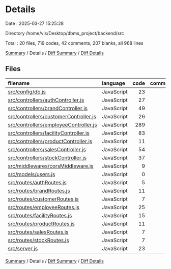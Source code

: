 # Details

Date : 2025-03-27 15:25:28

Directory /home/vis/Desktop/dbms_project/backend/src

Total : 20 files,  719 codes, 42 comments, 207 blanks, all 968 lines

[Summary](results.md) / Details / [Diff Summary](diff.md) / [Diff Details](diff-details.md)

## Files
| filename | language | code | comment | blank | total |
| :--- | :--- | ---: | ---: | ---: | ---: |
| [src/config/db.js](/src/config/db.js) | JavaScript | 23 | 0 | 5 | 28 |
| [src/controllers/authController.js](/src/controllers/authController.js) | JavaScript | 27 | 0 | 9 | 36 |
| [src/controllers/brandController.js](/src/controllers/brandController.js) | JavaScript | 49 | 13 | 13 | 75 |
| [src/controllers/customerController.js](/src/controllers/customerController.js) | JavaScript | 26 | 0 | 11 | 37 |
| [src/controllers/employeeController.js](/src/controllers/employeeController.js) | JavaScript | 289 | 1 | 78 | 368 |
| [src/controllers/facilityController.js](/src/controllers/facilityController.js) | JavaScript | 83 | 12 | 14 | 109 |
| [src/controllers/productController.js](/src/controllers/productController.js) | JavaScript | 11 | 1 | 6 | 18 |
| [src/controllers/salesController.js](/src/controllers/salesController.js) | JavaScript | 54 | 7 | 15 | 76 |
| [src/controllers/stockController.js](/src/controllers/stockController.js) | JavaScript | 37 | 7 | 12 | 56 |
| [src/middlewares/corsMiddleware.js](/src/middlewares/corsMiddleware.js) | JavaScript | 9 | 0 | 3 | 12 |
| [src/models/users.js](/src/models/users.js) | JavaScript | 0 | 0 | 1 | 1 |
| [src/routes/authRoutes.js](/src/routes/authRoutes.js) | JavaScript | 5 | 0 | 5 | 10 |
| [src/routes/brandRoutes.js](/src/routes/brandRoutes.js) | JavaScript | 11 | 0 | 4 | 15 |
| [src/routes/customerRoutes.js](/src/routes/customerRoutes.js) | JavaScript | 7 | 0 | 4 | 11 |
| [src/routes/employeeRoutes.js](/src/routes/employeeRoutes.js) | JavaScript | 25 | 1 | 6 | 32 |
| [src/routes/facilityRoutes.js](/src/routes/facilityRoutes.js) | JavaScript | 15 | 0 | 4 | 19 |
| [src/routes/productRoutes.js](/src/routes/productRoutes.js) | JavaScript | 11 | 0 | 4 | 15 |
| [src/routes/salesRoutes.js](/src/routes/salesRoutes.js) | JavaScript | 7 | 0 | 4 | 11 |
| [src/routes/stockRoutes.js](/src/routes/stockRoutes.js) | JavaScript | 7 | 0 | 4 | 11 |
| [src/server.js](/src/server.js) | JavaScript | 23 | 0 | 5 | 28 |

[Summary](results.md) / Details / [Diff Summary](diff.md) / [Diff Details](diff-details.md)